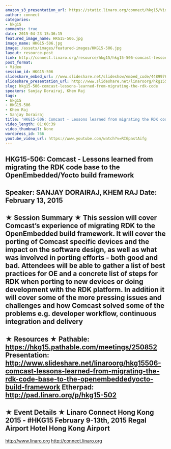 ```yaml
---
amazon_s3_presentation_url: https://static.linaro.org/connect/hkg15/Videos/02-13-Friday/HKG15-506.pdf
author: connect
categories:
- hkg15
comments: true
date: 2015-04-23 15:36:15
featured_image_name: HKG15-506.jpg
image_name: HKG15-506.jpg
image: /assets/images/featured-images/HKG15-506.jpg
layout: resource-post
link: http://connect.linaro.org/resource/hkg15/hkg15-506-comcast-lessons-learned-from-migrating-the-rdk-code/
post_format:
- Video
session_id: HKG15-506
slideshare_embed_url: //www.slideshare.net/slideshow/embed_code/44899761
slideshare_presentation_url: http://www.slideshare.net/linaroorg/hkg15506-comcast-lessons-learned-from-migrating-the-rdk-code-base-to-the-openembeddedyocto-build-framework
slug: hkg15-506-comcast-lessons-learned-from-migrating-the-rdk-code
speakers: Sanjay Dorairaj, Khem Raj
tags:
- hkg15
- HKG15-506
- Khem Raj
- Sanjay Dorairaj
title: 'HKG15-506: Comcast - Lessons learned from migrating the RDK code....'
video_length: 01:00:39
video_thumbnail: None
wordpress_id: 766
youtube_video_url: https://www.youtube.com/watch?v=RIGpastAifg
---
```


HKG15-506: Comcast - Lessons learned from migrating the RDK code base to the OpenEmbedded/Yocto build framework
---------------------------------------------------
Speaker: SANJAY DORAIRAJ, KHEM RAJ
Date: February 13, 2015
---------------------------------------------------
★ Session Summary ★
This session will cover Comcast’s experience of migrating RDK to the OpenEmbedded build framework. It will cover the porting of Comcast specific devices and the impact on the software design, as well as what was involved in porting efforts - both good and bad. Attendees will be able to gather a list of best practices for OE and a concrete list of steps for RDK when porting to new devices or doing development with the RDK platform. In addition it will cover some of the more pressing issues and challenges and how Comcast solved some of the problems e.g. developer workflow, continuous integration and delivery
--------------------------------------------------
★ Resources ★
Pathable: https://hkg15.pathable.com/meetings/250852
Presentation:  http://www.slideshare.net/linaroorg/hkg15506-comcast-lessons-learned-from-migrating-the-rdk-code-base-to-the-openembeddedyocto-build-framework
Etherpad: http://pad.linaro.org/p/hkg15-502
---------------------------------------------------
★ Event Details ★
Linaro Connect Hong Kong 2015 - #HKG15
February 9-13th, 2015
Regal Airport Hotel Hong Kong Airport
---------------------------------------------------
http://www.linaro.org
http://connect.linaro.org
